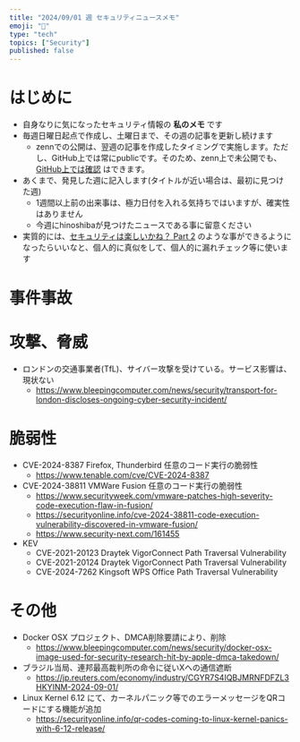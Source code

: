 ```yaml
---
title: "2024/09/01 週 セキュリティニュースメモ"
emoji: "🔖"
type: "tech"
topics: ["Security"]
published: false
---
```


# はじめに
* 自身なりに気になったセキュリティ情報の **私のメモ** です
* 毎週日曜日起点で作成し、土曜日まで、その週の記事を更新し続けます
    * zennでの公開は、翌週の記事を作成したタイミングで実施します。ただし、GitHub上では常にpublicです。そのため、zenn上で未公開でも、[GitHub上では確認](https://github.com/hinoshiba/zenn.dev/tree/main/articles) はできます。
* あくまで、発見した週に記入します(タイトルが近い場合は、最初に見つけた週)
    * 1週間以上前の出来事は、極力日付を入れる気持ちではいますが、確実性はありません
    * 今週にhinoshibaが見つけたニュースである事に留意ください
* 実質的には、[セキュリティは楽しいかね？ Part 2](https://negi.hatenablog.com/) のような事ができるようになったらいいなと、個人的に真似をして、個人的に漏れチェック等に使います

# 事件事故

# 攻撃、脅威

* ロンドンの交通事業者(TfL)、サイバー攻撃を受けている。サービス影響は、現状ない
    * https://www.bleepingcomputer.com/news/security/transport-for-london-discloses-ongoing-cyber-security-incident/


# 脆弱性
* CVE-2024-8387 Firefox, Thunderbird 任意のコード実行の脆弱性
    * https://www.tenable.com/cve/CVE-2024-8387
* CVE-2024-38811 VMWare Fusion 任意のコード実行の脆弱性
    * https://www.securityweek.com/vmware-patches-high-severity-code-execution-flaw-in-fusion/
    * https://securityonline.info/cve-2024-38811-code-execution-vulnerability-discovered-in-vmware-fusion/
    * https://www.security-next.com/161455
* KEV
    * CVE-2021-20123 Draytek VigorConnect Path Traversal Vulnerability
    * CVE-2021-20124 Draytek VigorConnect Path Traversal Vulnerability
    * CVE-2024-7262 Kingsoft WPS Office Path Traversal Vulnerability


# その他

* Docker OSX プロジェクト、DMCA削除要請により、削除
    * https://www.bleepingcomputer.com/news/security/docker-osx-image-used-for-security-research-hit-by-apple-dmca-takedown/
* ブラジル当局、連邦最高裁判所の命令に従いXへの通信遮断
    * https://jp.reuters.com/economy/industry/CGYR7S4IQBJMRNFDFZL3HKYINM-2024-09-01/
* Linux Kernel 6.12 にて、カーネルパニック等でのエラーメッセージをQRコードにする機能が追加
    * https://securityonline.info/qr-codes-coming-to-linux-kernel-panics-with-6-12-release/
